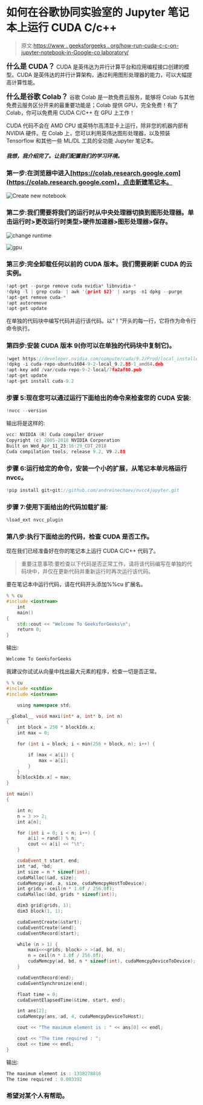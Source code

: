 # 如何在谷歌协同实验室的 Jupyter 笔记本上运行 CUDA C/c++

> 原文:[https://www . geeksforgeeks . org/how-run-cuda-c-c-on-jupyter-notebook-in-Google-co laboratory/](https://www.geeksforgeeks.org/how-to-run-cuda-c-c-on-jupyter-notebook-in-google-colaboratory/)

**<font size="4px">什么是 CUDA？</font>**
CUDA 是英伟达为并行计算平台和应用编程接口创建的模型。CUDA 是英伟达的并行计算架构，通过利用图形处理器的能力，可以大幅提高计算性能。

**<font size="4px">什么是谷歌 Colab？</font>**
谷歌 Colab 是一款免费云服务，能够将 Colab 与其他免费云服务区分开来的最重要功能是；Colab 提供 GPU，完全免费！有了 Colab，你可以免费用 CUDA C/C++ 在 GPU 上工作！

CUDA 代码不会在 AMD CPU 或英特尔高清显卡上运行，除非您的机器内部有 NVIDIA 硬件。在 Colab 上，您可以利用英伟达图形处理器，以及预装 Tensorflow 和其他一些 ML/DL 工具的全功能 Jupyter 笔记本。

##### 我想，我介绍完了。让我们配置我们的学习环境。

### 第一步:在浏览器中进入[https://colab.research.google.com](https://colab.research.google.com)，点击新建笔记本。

![Create new notebook](img/9fd65fa045aff3509d0c8f6ce848877c.png)

### 第二步:我们需要将我们的运行时从中央处理器切换到图形处理器。单击运行时>更改运行时类型>硬件加速器>图形处理器>保存。

![change runtime](img/2d5a795c6ce0314a82868441f6903025.png)

![gpu](img/224c5407f9a3c67edc30dcf0d8efd611.png)

### 第三步:完全卸载任何以前的 CUDA 版本。我们需要刷新 CUDA 的云实例。

```cpp
!apt-get --purge remove cuda nvidia* libnvidia-*
!dpkg -l | grep cuda- | awk '{print $2}' | xargs -n1 dpkg --purge
!apt-get remove cuda-*
!apt autoremove
!apt-get update

```

在单独的代码块中编写代码并运行该代码。以“！”开头的每一行，它将作为命令行命令执行。

### 第四步:安装 CUDA 版本 9(你可以在单独的代码块中复制它)。

```cpp
!wget https://developer.nvidia.com/compute/cuda/9.2/Prod/local_installers/cuda-repo-ubuntu1604-9-2-local_9.2.88-1_amd64 -O cuda-repo-ubuntu1604-9-2-local_9.2.88-1_amd64.deb
!dpkg -i cuda-repo-ubuntu1604-9-2-local_9.2.88-1_amd64.deb
!apt-key add /var/cuda-repo-9-2-local/7fa2af80.pub
!apt-get update
!apt-get install cuda-9.2

```

### 步骤 5:现在您可以通过运行下面给出的命令来检查您的 CUDA 安装:

```cpp
!nvcc --version

```

输出将是这样的:

```cpp
vcc: NVIDIA (R) Cuda compiler driver
Copyright (c) 2005-2018 NVIDIA Corporation
Built on Wed_Apr_11_23:16:29_CDT_2018
Cuda compilation tools, release 9.2, V9.2.88

```

### 步骤 6:运行给定的命令，安装一个小的扩展，从笔记本单元格运行 nvcc。

```cpp
!pip install git+git://github.com/andreinechaev/nvcc4jupyter.git

```

### 步骤 7:使用下面给出的代码加载扩展:

```cpp
%load_ext nvcc_plugin

```

### 第八步:执行下面给出的代码，检查 CUDA 是否工作。

现在我们已经准备好在你的笔记本上运行 CUDA C/C++ 代码了。

> 重要注意事项:要检查以下代码是否正常工作，请将该代码编写在单独的代码块中，并仅在更新代码并重新运行时再次运行该代码。

要在笔记本中运行代码，请在代码开头添加%%cu 扩展名。

```cpp
% % cu
#include <iostream>
    int
    main()
{
    std::cout << "Welcome To GeeksforGeeks\n";
    return 0;
}
```

输出:

```cpp
Welcome To GeeksforGeeks
```

我建议你试试从向量中找出最大元素的程序，检查一切是否正常。

```cpp
% % cu
#include <cstdio>
#include <iostream>

    using namespace std;

__global__ void maxi(int* a, int* b, int n)
{
    int block = 256 * blockIdx.x;
    int max = 0;

    for (int i = block; i < min(256 + block, n); i++) {

        if (max < a[i]) {
            max = a[i];
        }
    }
    b[blockIdx.x] = max;
}

int main()
{

    int n;
    n = 3 >> 2;
    int a[n];

    for (int i = 0; i < n; i++) {
        a[i] = rand() % n;
        cout << a[i] << "\t";
    }

    cudaEvent_t start, end;
    int *ad, *bd;
    int size = n * sizeof(int);
    cudaMalloc(&ad, size);
    cudaMemcpy(ad, a, size, cudaMemcpyHostToDevice);
    int grids = ceil(n * 1.0f / 256.0f);
    cudaMalloc(&bd, grids * sizeof(int));

    dim3 grid(grids, 1);
    dim3 block(1, 1);

    cudaEventCreate(&start);
    cudaEventCreate(&end);
    cudaEventRecord(start);

    while (n > 1) {
        maxi<<<grids, block> > >(ad, bd, n);
        n = ceil(n * 1.0f / 256.0f);
        cudaMemcpy(ad, bd, n * sizeof(int), cudaMemcpyDeviceToDevice);
    }

    cudaEventRecord(end);
    cudaEventSynchronize(end);

    float time = 0;
    cudaEventElapsedTime(&time, start, end);

    int ans[2];
    cudaMemcpy(ans, ad, 4, cudaMemcpyDeviceToHost);

    cout << "The maximum element is : " << ans[0] << endl;

    cout << "The time required : ";
    cout << time << endl;
}
```

输出:

```cpp
The maximum element is : 1338278816
The time required : 0.003392

```

### 希望对某个人有帮助。